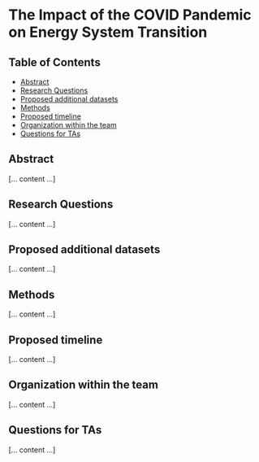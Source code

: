 # The Impact of the COVID Pandemic on Energy System Transition

## Table of Contents
- [Abstract](#abstract)
- [Research Questions](#research-questions)
- [Proposed additional datasets](#proposed-additional-datasets)
- [Methods](#methods)
- [Proposed timeline](#proposed-timeline)
- [Organization within the team](#organization-within-the-team)
- [Questions for TAs](#questions-for-tas)

## Abstract
[... content ...]

## Research Questions
[... content ...]

## Proposed additional datasets
[... content ...]

## Methods
[... content ...]

## Proposed timeline
[... content ...]

## Organization within the team
[... content ...]

## Questions for TAs
[... content ...]




